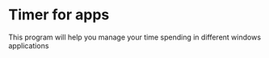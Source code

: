 # Timer for apps
This program will help you manage your time spending in different windows applications
